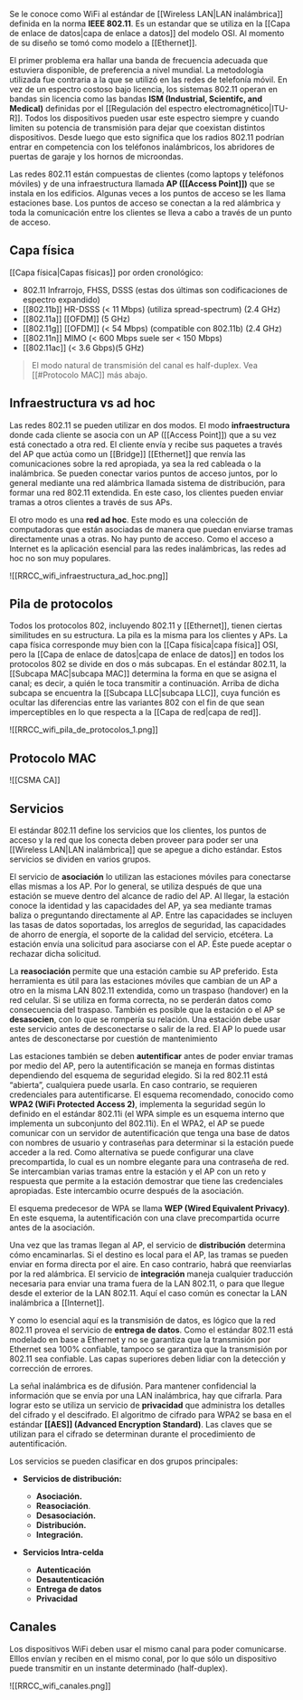 Se le conoce como WiFi al estándar de [[Wireless LAN|LAN inalámbrica]] definida en la norma **IEEE 802.11**. Es un estandar que se utiliza en la [[Capa de enlace de datos|capa de enlace a datos]] del modelo OSI. Al momento de su diseño se tomó como modelo a [[Ethernet]].

El primer problema era hallar una banda de frecuencia adecuada que estuviera disponible, de preferencia a nivel mundial. La metodología utilizada fue contraria a la que se utilizó en las redes de telefonía móvil. En vez de un espectro costoso bajo licencia, los sistemas 802.11 operan en bandas sin licencia como las bandas **ISM (Industrial, Scientifc, and Medical)** definidas por el [[Regulación del espectro electromagnético|ITU-R]]. Todos los dispositivos pueden usar este espectro siempre y cuando limiten su potencia de transmisión para dejar que coexistan distintos dispositivos. Desde luego que esto significa que los radios 802.11 podrían entrar en competencia con los teléfonos inalámbricos, los abridores de puertas de garaje y los hornos de microondas.

Las redes 802.11 están compuestas de clientes (como laptops y teléfonos móviles) y de una infraestructura llamada **AP ([[Access Point]])** que se instala en los edificios. Algunas veces a los puntos de acceso se les llama estaciones base. Los puntos de acceso se conectan a la red alámbrica y toda la comunicación entre los clientes se lleva a cabo a través de un punto de acceso.


## Capa física
[[Capa física|Capas físicas]] por orden cronológico:
- 802.11 Infrarrojo, FHSS, DSSS (estas dos últimas son codificaciones de espectro expandido)
- [[802.11b]] HR-DSSS (< 11 Mbps) (utiliza spread-spectrum) (2.4 GHz)
- [[802.11a]] [[OFDM]] (5 GHz)
- [[802.11g]] [[OFDM]] (< 54 Mbps) (compatible con 802.11b) (2.4 GHz)
- [[802.11n]] MIMO (< 600 Mbps suele ser < 150 Mbps)
- [[802.11ac]] (< 3.6 Gbps)(5 GHz)

> El modo natural de transmisión del canal es half-duplex. Vea [[#Protocolo MAC]] más abajo.

## Infraestructura vs ad hoc
Las redes 802.11 se pueden utilizar en dos modos. El modo **infraestructura** donde cada cliente se asocia con un AP ([[Access Point]]) que a su vez está conectado a otra red. El cliente envía y recibe sus paquetes a través del AP que actúa como un  [[Bridge]] [[Ethernet]] que renvía las comunicaciones sobre la red apropiada, ya sea la red cableada o la inalámbrica. Se pueden conectar varios puntos de acceso juntos, por lo general mediante una red alámbrica llamada sistema de distribución, para formar una red 802.11 extendida. En este caso, los clientes pueden enviar tramas a otros clientes a través de sus APs.

El otro modo es una **red ad hoc**. Este modo es una colección de computadoras que están asociadas de manera que puedan enviarse tramas directamente unas a otras. No hay punto de acceso. Como el acceso a Internet es la aplicación esencial para las redes inalámbricas, las redes ad hoc no son muy populares. 

![[RRCC_wifi_infraestructura_ad_hoc.png]]

## Pila de protocolos
Todos los protocolos 802, incluyendo 802.11 y [[Ethernet]], tienen ciertas similitudes en su estructura. La pila es la misma para los clientes y APs. La capa física corresponde muy bien con la [[Capa física|capa física]] OSI, pero la [[Capa de enlace de datos|capa de enlace de datos]] en todos los protocolos 802 se divide en dos o más subcapas. En el estándar 802.11, la [[Subcapa MAC|subcapa MAC]] determina la forma en que se asigna el canal; es decir, a quién le toca transmitir a continuación. Arriba de dicha subcapa se encuentra la [[Subcapa LLC|subcapa LLC]], cuya función es ocultar las diferencias entre las variantes 802 con el fin de que sean imperceptibles en lo que respecta a la [[Capa de red|capa de red]].

![[RRCC_wifi_pila_de_protocolos_1.png]]

## Protocolo MAC
![[CSMA CA]]

## Servicios
El estándar 802.11 define los servicios que los clientes, los puntos de acceso y la red que los conecta deben proveer para poder ser una [[Wireless LAN|LAN inalámbrica]] que se apegue a dicho estándar. Estos servicios se dividen en varios grupos.

El servicio de **asociación** lo utilizan las estaciones móviles para conectarse ellas mismas a los AP. Por lo general, se utiliza después de que una estación se mueve dentro del alcance de radio del AP. Al llegar, la estación conoce la identidad y las capacidades del AP, ya sea mediante tramas baliza o preguntando directamente al AP. Entre las capacidades se incluyen las tasas de datos soportadas, los arreglos de seguridad, las capacidades de ahorro de energía, el soporte de la calidad del servicio, etcétera. La estación envía una solicitud para asociarse con el AP. Éste puede aceptar o rechazar dicha solicitud.

La **reasociación** permite que una estación cambie su AP preferido. Esta herramienta es útil para las estaciones móviles que cambian de un AP a otro en la misma LAN 802.11 extendida, como un traspaso (handover) en la red celular. Si se utiliza en forma correcta, no se perderán datos como consecuencia del traspaso. También es posible que la estación o el AP se **desasocien**, con lo que se rompería su relación. Una estación debe usar este servicio antes de desconectarse o salir de la red. El AP lo puede usar antes de desconectarse por cuestión de mantenimiento

Las estaciones también se deben **autentificar** antes de poder enviar tramas por medio del AP, pero la autentificación se maneja en formas distintas dependiendo del esquema de seguridad elegido. Si la red 802.11 está “abierta”, cualquiera puede usarla. En caso contrario, se requieren credenciales para autentificarse. El esquema recomendado, conocido como **WPA2 (WiFi Protected Access 2)**, implementa la seguridad según lo definido en el estándar 802.11i (el WPA simple es un esquema interno que implementa un subconjunto del 802.11i). En el WPA2, el AP se puede comunicar con un servidor de autentificación que tenga una base de datos con nombres de usuario y contraseñas para determinar si la estación puede acceder a la red. Como alternativa se puede configurar una clave precompartida, lo cual es un nombre elegante para una contraseña de red. Se intercambian varias tramas entre la estación y el AP con un reto y respuesta que permite a la estación demostrar que tiene las credenciales apropiadas. Este intercambio ocurre después de la asociación.

El esquema predecesor de WPA se llama **WEP (Wired Equivalent Privacy)**. En este esquema, la autentificación con una clave precompartida ocurre antes de la asociación.

Una vez que las tramas llegan al AP, el servicio de **distribución** determina cómo encaminarlas. Si el destino es local para el AP, las tramas se pueden enviar en forma directa por el aire. En caso contrario, habrá que reenviarlas por la red alámbrica. El servicio de **integración** maneja cualquier traducción necesaria para enviar una trama fuera de la LAN 802.11, o para que llegue desde el exterior de la LAN 802.11. Aquí el caso común es conectar la LAN inalámbrica a [[Internet]].

Y como lo esencial aquí es la transmisión de datos, es lógico que la red 802.11 provea el servicio de **entrega de datos**. Como el estándar 802.11 está modelado en base a Ethernet y no se garantiza que la transmisión por Ethernet sea 100% confiable, tampoco se garantiza que la transmisión por 802.11 sea confiable. Las capas superiores deben lidiar con la detección y corrección de errores.

La señal inalámbrica es de difusión. Para mantener confidencial la información que se envía por una LAN inalámbrica, hay que cifrarla. Para lograr esto se utiliza un servicio de **privacidad** que administra los detalles del cifrado y el descifrado. El algoritmo de cifrado para WPA2 se basa en el estándar **[[AES]] (Advanced Encryption Standard)**. Las claves que se utilizan para el cifrado se determinan durante el procedimiento de autentificación.

Los servicios se pueden clasificar en dos grupos principales:
- **Servicios de distribución:**
	- **Asociación.**
	- **Reasociación**.
	- **Desasociación.**
	- **Distribución.**
	- **Integración.** 

- **Servicios Intra-celda**
	- **Autenticación**
	- **Desautenticación**
	- **Entrega de datos**
	- **Privacidad**

## Canales
Los dispositivos WiFi deben usar el mismo canal para poder comunicarse. Elllos envían y reciben en el mismo conal, por lo que sólo un dispositivo puede transmitir en un instante determinado (half-duplex).

![[RRCC_wifi_canales.png]]